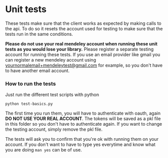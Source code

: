 # Unit tests

These tests make sure that the client works as expected by making calls to the api.
To do so it resets the account used for testing to make sure that the tests run in the same conditions.


**Please do not use your real mendeley account when running these unit tests as you would lose your library.**
Please register a separate testing account for running these tests. If you use an email provider like gmail
you can register a new mendeley account using yournormalemail+mendeleytest@gmail.com for example, so you
don't have to have another email account.

### How to run the tests

Just run the different test scripts with python
```
python test-basics.py
```

The first time you run them, you will have to authenticate with oauth, again **DO NOT USE YOUR REAL ACCOUNT**. The tokens will be saved as a pkl file in this folder so you don't have to authenticate again. If you want to change the testing account, simply remove the pkl file.

The tests will ask you to confirm that you're ok with running them on your account. If you don't want to have to type yes everytime and know what you are doing `man yes` can be of use.